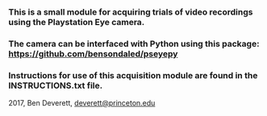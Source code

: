 ### This is a small module for acquiring trials of video recordings using the Playstation Eye camera.

### The camera can be interfaced with Python using this package: https://github.com/bensondaled/pseyepy

### Instructions for use of this acquisition module are found in the INSTRUCTIONS.txt file.

2017, Ben Deverett, deverett@princeton.edu
